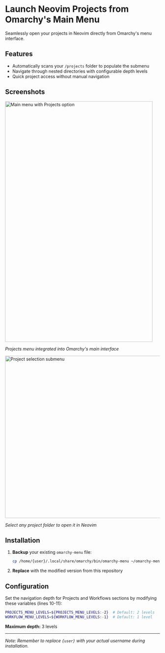 # Launch Neovim Projects from Omarchy's Main Menu

Seamlessly open your projects in Neovim directly from Omarchy's menu interface.

## Features
- Automatically scans your `/projects` folder to populate the submenu
- Navigate through nested directories with configurable depth levels
- Quick project access without manual navigation

## Screenshots

<img width="480" height="780" alt="Main menu with Projects option" src="https://github.com/user-attachments/assets/85adaa40-4d4e-452a-aa03-f813faa0aa12" />

*Projects menu integrated into Omarchy's main interface*

<img width="636" height="526" alt="Project selection submenu" src="https://github.com/user-attachments/assets/e04fda2d-44ad-4129-bb81-c5529ed664ce" />

*Select any project folder to open it in Neovim*

## Installation

1. **Backup** your existing `omarchy-menu` file:
   ```bash
   cp /home/{user}/.local/share/omarchy/bin/omarchy-menu ~/omarchy-menu.backup
   ```

2. **Replace** with the modified version from this repository

## Configuration

Set the navigation depth for Projects and Workflows sections by modifying these variables (lines 10-11):

```bash
PROJECTS_MENU_LEVELS=${PROJECTS_MENU_LEVELS:-2}  # Default: 2 levels
WORKFLOW_MENU_LEVELS=${WORKFLOW_MENU_LEVELS:-1}  # Default: 1 level
```

**Maximum depth:** 3 levels

---

*Note: Remember to replace `{user}` with your actual username during installation.*
